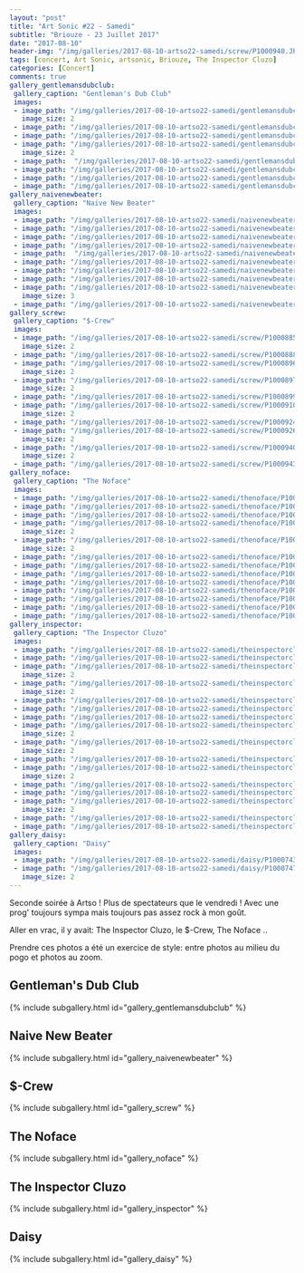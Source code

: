 ```yaml
---
layout: "post"
title: "Art Sonic #22 - Samedi"
subtitle: "Briouze - 23 Juillet 2017"
date: "2017-08-10"
header-img: "/img/galleries/2017-08-10-artso22-samedi/screw/P1000940.JPG"
tags: [concert, Art Sonic, artsonic, Briouze, The Inspector Cluzo]
categories: [Concert]
comments: true
gallery_gentlemansdubclub:
 gallery_caption: "Gentleman's Dub Club"
 images:
 - image_path: "/img/galleries/2017-08-10-artso22-samedi/gentlemansdubclub/P1000806.JPG"
   image_size: 2
 - image_path: "/img/galleries/2017-08-10-artso22-samedi/gentlemansdubclub/P1000809.JPG"
 - image_path: "/img/galleries/2017-08-10-artso22-samedi/gentlemansdubclub/P1000812.JPG"
 - image_path: "/img/galleries/2017-08-10-artso22-samedi/gentlemansdubclub/P1000817.JPG"
   image_size: 2
 - image_path:  "/img/galleries/2017-08-10-artso22-samedi/gentlemansdubclub/P1000819.JPG"
 - image_path: "/img/galleries/2017-08-10-artso22-samedi/gentlemansdubclub/P1000819_NB.JPG"
 - image_path: "/img/galleries/2017-08-10-artso22-samedi/gentlemansdubclub/P1000821.JPG"
 - image_path: "/img/galleries/2017-08-10-artso22-samedi/gentlemansdubclub/P1000822.JPG"
gallery_naivenewbeater:
 gallery_caption: "Naive New Beater"
 images:
 - image_path: "/img/galleries/2017-08-10-artso22-samedi/naivenewbeater/P1000828.JPG"
 - image_path: "/img/galleries/2017-08-10-artso22-samedi/naivenewbeater/P1000836.JPG"
 - image_path: "/img/galleries/2017-08-10-artso22-samedi/naivenewbeater/P1000840.JPG"
 - image_path: "/img/galleries/2017-08-10-artso22-samedi/naivenewbeater/P1000843.JPG"
 - image_path:  "/img/galleries/2017-08-10-artso22-samedi/naivenewbeater/P1000856.JPG"
 - image_path: "/img/galleries/2017-08-10-artso22-samedi/naivenewbeater/P1000858.JPG"
 - image_path: "/img/galleries/2017-08-10-artso22-samedi/naivenewbeater/P1000861.JPG"
 - image_path: "/img/galleries/2017-08-10-artso22-samedi/naivenewbeater/P1000862.JPG"
 - image_path: "/img/galleries/2017-08-10-artso22-samedi/naivenewbeater/P1000873.JPG"
   image_size: 3
 - image_path: "/img/galleries/2017-08-10-artso22-samedi/naivenewbeater/P1000874.JPG"
gallery_screw:
 gallery_caption: "$-Crew"
 images:
 - image_path: "/img/galleries/2017-08-10-artso22-samedi/screw/P1000885.JPG"
   image_size: 2
 - image_path: "/img/galleries/2017-08-10-artso22-samedi/screw/P1000888.JPG"
 - image_path: "/img/galleries/2017-08-10-artso22-samedi/screw/P1000896.JPG"
   image_size: 2
 - image_path: "/img/galleries/2017-08-10-artso22-samedi/screw/P1000897.JPG"
   image_size: 2
 - image_path: "/img/galleries/2017-08-10-artso22-samedi/screw/P1000899.JPG"
 - image_path: "/img/galleries/2017-08-10-artso22-samedi/screw/P1000910.JPG"
   image_size: 2
 - image_path: "/img/galleries/2017-08-10-artso22-samedi/screw/P1000924.JPG"
 - image_path: "/img/galleries/2017-08-10-artso22-samedi/screw/P1000926.JPG"
   image_size: 2
 - image_path: "/img/galleries/2017-08-10-artso22-samedi/screw/P1000940.JPG"
   image_size: 2
 - image_path: "/img/galleries/2017-08-10-artso22-samedi/screw/P1000943.JPG"
gallery_noface:
 gallery_caption: "The Noface"
 images:
 - image_path: "/img/galleries/2017-08-10-artso22-samedi/thenoface/P1000749.JPG"
 - image_path: "/img/galleries/2017-08-10-artso22-samedi/thenoface/P1000753.JPG"
 - image_path: "/img/galleries/2017-08-10-artso22-samedi/thenoface/P1000756.JPG"
 - image_path: "/img/galleries/2017-08-10-artso22-samedi/thenoface/P1000756_NB.JPG"
   image_size: 2
 - image_path: "/img/galleries/2017-08-10-artso22-samedi/thenoface/P1000758.JPG"
   image_size: 2
 - image_path: "/img/galleries/2017-08-10-artso22-samedi/thenoface/P1000767.JPG"
 - image_path: "/img/galleries/2017-08-10-artso22-samedi/thenoface/P1000768.JPG"
 - image_path: "/img/galleries/2017-08-10-artso22-samedi/thenoface/P1000768_NB.JPG"
 - image_path: "/img/galleries/2017-08-10-artso22-samedi/thenoface/P1000770.JPG"
 - image_path: "/img/galleries/2017-08-10-artso22-samedi/thenoface/P1000792.JPG"
 - image_path: "/img/galleries/2017-08-10-artso22-samedi/thenoface/P1000793.JPG"
 - image_path: "/img/galleries/2017-08-10-artso22-samedi/thenoface/P1000801.JPG"
 - image_path: "/img/galleries/2017-08-10-artso22-samedi/thenoface/P1000803.JPG"
gallery_inspector:
 gallery_caption: "The Inspector Cluzo"
 images:
 - image_path: "/img/galleries/2017-08-10-artso22-samedi/theinspectorcluzo/P1000965.JPG"
 - image_path: "/img/galleries/2017-08-10-artso22-samedi/theinspectorcluzo/P1000966.JPG"
 - image_path: "/img/galleries/2017-08-10-artso22-samedi/theinspectorcluzo/P1000968.JPG"
   image_size: 2
 - image_path: "/img/galleries/2017-08-10-artso22-samedi/theinspectorcluzo/P1000973.JPG"
   image_size: 2
 - image_path: "/img/galleries/2017-08-10-artso22-samedi/theinspectorcluzo/P1000984.JPG"
 - image_path: "/img/galleries/2017-08-10-artso22-samedi/theinspectorcluzo/P1000991.JPG"
 - image_path: "/img/galleries/2017-08-10-artso22-samedi/theinspectorcluzo/P1000992.JPG"
 - image_path: "/img/galleries/2017-08-10-artso22-samedi/theinspectorcluzo/P1010003.JPG"
   image_size: 2
 - image_path: "/img/galleries/2017-08-10-artso22-samedi/theinspectorcluzo/P1010003_NB.JPG"
   image_size: 2
 - image_path: "/img/galleries/2017-08-10-artso22-samedi/theinspectorcluzo/P1010004.JPG"
 - image_path: "/img/galleries/2017-08-10-artso22-samedi/theinspectorcluzo/P1010006.JPG"
   image_size: 2
 - image_path: "/img/galleries/2017-08-10-artso22-samedi/theinspectorcluzo/P1010006_NB.JPG"
 - image_path: "/img/galleries/2017-08-10-artso22-samedi/theinspectorcluzo/P1010012.JPG"
 - image_path: "/img/galleries/2017-08-10-artso22-samedi/theinspectorcluzo/P1010022.JPG"
   image_size: 2
 - image_path: "/img/galleries/2017-08-10-artso22-samedi/theinspectorcluzo/P1010025.JPG"
 - image_path: "/img/galleries/2017-08-10-artso22-samedi/theinspectorcluzo/P1010025_NB.JPG"
gallery_daisy:
 gallery_caption: "Daisy"
 images:
 - image_path: "/img/galleries/2017-08-10-artso22-samedi/daisy/P1000743.JPG"
 - image_path: "/img/galleries/2017-08-10-artso22-samedi/daisy/P1000747.JPG"
   image_size: 2
---
```


Seconde soirée à Artso ! Plus de spectateurs que le vendredi ! Avec une prog' toujours sympa mais toujours pas assez rock à mon goût.

Aller en vrac, il y avait: The Inspector Cluzo, le $-Crew, The Noface ..

Prendre ces photos a été un exercice de style: entre photos au milieu du pogo et photos au zoom.

## Gentleman's Dub Club

{% include subgallery.html id="gallery_gentlemansdubclub" %}

## Naive New Beater

{% include subgallery.html id="gallery_naivenewbeater" %}

## $-Crew

{% include subgallery.html id="gallery_screw" %}

## The Noface

{% include subgallery.html id="gallery_noface" %}

## The Inspector Cluzo

{% include subgallery.html id="gallery_inspector" %}

## Daisy

{% include subgallery.html id="gallery_daisy" %}
